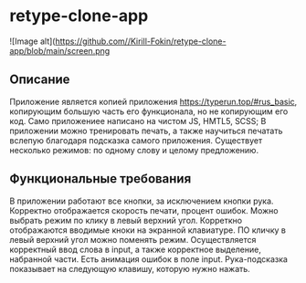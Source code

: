 # retype-clone-app

![Image alt](https://github.com//Kirill-Fokin/retype-clone-app/blob/main/screen.png

## Описание 

Приложение является копией  приложения https://typerun.top/#rus_basic, копирующим большую часть его функционала, но не копирующим его код. Само приложениее написано на чистом JS, HMTL5, SCSS; В приложении можно тренировать печать, а также научиться печатать вслепую благодаря подсказка самого приложения. Существует несколько режимов: по одному слову и целому предложению.

## Функциональные требования


В приложении работают все кнопки, за исключением кнопки рука.
Корректно отображается скорость печати, процент ошибок.
Можно выбрать режим по клику в левый верхний угол.
Корреткно отображаются вводимые кноки на экранной клавиатуре.
ПО кличку в левый верхний угол можно поменять режим.
Осуществляется корректный ввод слова в input, а также корректное выделение, набранной части.
Есть анимация ошибок в поле input.
Рука-подсказка показывает на следующую клавишу, которую нужно нажать.
